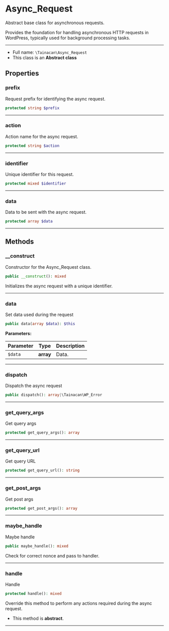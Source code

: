 # Async_Request


Abstract base class for asynchronous requests.

Provides the foundation for handling asynchronous HTTP requests
in WordPress, typically used for background processing tasks.

***

* Full name: `\Tainacan\Async_Request`
* This class is an **Abstract class**

## Properties

### prefix

Request prefix for identifying the async request.

```php
protected string $prefix
```

***

### action

Action name for the async request.

```php
protected string $action
```

***

### identifier

Unique identifier for this request.

```php
protected mixed $identifier
```

***

### data

Data to be sent with the async request.

```php
protected array $data
```

***

## Methods

### __construct

Constructor for the Async_Request class.

```php
public __construct(): mixed
```

Initializes the async request with a unique identifier.

***

### data

Set data used during the request

```php
public data(array $data): $this
```

**Parameters:**

| Parameter | Type      | Description |
|-----------|-----------|-------------|
| `$data`   | **array** | Data.       |

***

### dispatch

Dispatch the async request

```php
public dispatch(): array|\Tainacan\WP_Error
```

***

### get_query_args

Get query args

```php
protected get_query_args(): array
```

***

### get_query_url

Get query URL

```php
protected get_query_url(): string
```

***

### get_post_args

Get post args

```php
protected get_post_args(): array
```

***

### maybe_handle

Maybe handle

```php
public maybe_handle(): mixed
```

Check for correct nonce and pass to handler.

***

### handle

Handle

```php
protected handle(): mixed
```

Override this method to perform any actions required
during the async request.

* This method is **abstract**.
***
